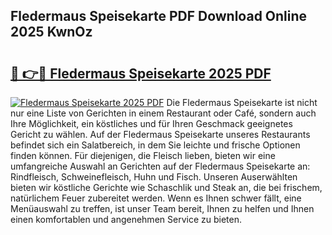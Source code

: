## Fledermaus Speisekarte PDF Download Online 2025 KwnOz

# <h2><a href="http://gc7oy3.nevu.top/?p=Fledermaus+Speisekarte">🔗 👉🔴 Fledermaus Speisekarte 2025 PDF</a></h2>

[![Fledermaus Speisekarte 2025 PDF](https://i.imgur.com/dBaPXMq.png)](http://gc7oy3.nevu.top/?p=Fledermaus+Speisekarte)
Die Fledermaus Speisekarte ist nicht nur eine Liste von Gerichten in einem Restaurant oder Café, sondern auch Ihre Möglichkeit, ein köstliches und für Ihren Geschmack geeignetes Gericht zu wählen. Auf der Fledermaus Speisekarte unseres Restaurants befindet sich ein Salatbereich, in dem Sie leichte und frische Optionen finden können. Für diejenigen, die Fleisch lieben, bieten wir eine umfangreiche Auswahl an Gerichten auf der Fledermaus Speisekarte an: Rindfleisch, Schweinefleisch, Huhn und Fisch. Unseren Auserwählten bieten wir köstliche Gerichte wie Schaschlik und Steak an, die bei frischem, natürlichem Feuer zubereitet werden. Wenn es Ihnen schwer fällt, eine Menüauswahl zu treffen, ist unser Team bereit, Ihnen zu helfen und Ihnen einen komfortablen und angenehmen Service zu bieten.
